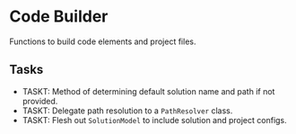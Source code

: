 ﻿# Code Builder

Functions to build code elements and project files.

## Tasks

- TASKT: Method of determining default solution name and path if not provided.
- TASKT: Delegate path resolution to a `PathResolver` class.
- TASKT: Flesh out `SolutionModel` to include solution and project configs.